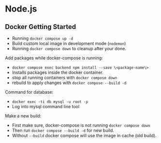 # Node.js

## Docker Getting Started
* Running `docker compose up -d`
* Build custom local image in development mode (`nodemon`)
* Running `docker compose down` to cleanup after your done.

Add packages while docker-compose is running:
* `docker compose exec backend npm install --save \<package-name\>`
* Installs packages inside the docker container.
* stop all running containers with `docker compose down`
* rebuild to apply changes with `docker compose --build -d`

Command for database:
* `docker exec -ti db mysql -u root -p`
* Log into mysql command line tool

Make a new build:
* First make sure, docker-compose is not running `docker compose down`
* Then run `docker compose --build -d` for new build.
* Without `--build` docker compose will use the image in cache (old build).